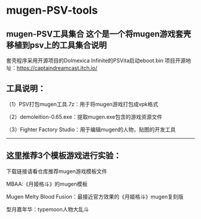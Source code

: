 # mugen-PSV-tools
mugen-PSV工具集合
这个是一个将mugen游戏套壳移植到psv上的工具集合说明
--------------------------------------------
套壳程序采用开源项目的Dolmexica Infinite的PSVita启动eboot.bin
项目开源地址：https://captaindreamcast.itch.io/



工具说明：
-------------------------------------
（1）PSV打包mugen工具.7z：用于将mugen游戏打包成vpk格式

（2）demoleition-0.65.exe：提取mugen.exe包含的游戏资源文件

（3）Fighter Factory Studio：用于编辑mugen的人物，贴图的开发工具

---------------------------
这里推荐3个模板游戏进行实验：
------------------------
下载链接请看仓库推荐mugen游戏模板文件

MBAA:《月姬格斗》的mugen模板

Mugen Melty Blood Fusion：最接近官方效果的《月姬格斗》mugen复刻版

型月嘉年华：typemoon人物大乱斗
